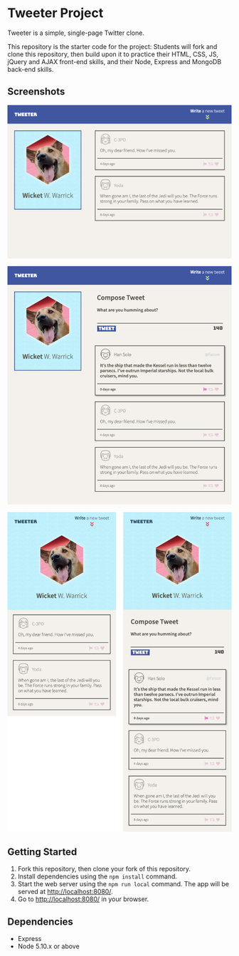 # Tweeter Project

Tweeter is a simple, single-page Twitter clone.

This repository is the starter code for the project: Students will fork and clone this repository, then build upon it to practice their HTML, CSS, JS, jQuery and AJAX front-end skills, and their Node, Express and MongoDB back-end skills.

## Screenshots

!["Desktop: main tweet page with tweets"](https://github.com/yasu71/tweeter/blob/master/docs/tweet-box_desktop1.png?raw=true)

!["Desktop: tweet compose box with a new tweet"](https://github.com/yasu71/tweeter/blob/master/docs/tweet-box_desktop2.png?raw=true)

!["Mobile: main tweet page with tweets (left), tweet compose box with a new tweet (right)"](https://github.com/yasu71/tweeter/blob/master/docs/tweet-box_monile.png?raw=true)

## Getting Started

1. Fork this repository, then clone your fork of this repository.
2. Install dependencies using the `npm install` command.
3. Start the web server using the `npm run local` command. The app will be served at <http://localhost:8080/>.
4. Go to <http://localhost:8080/> in your browser.

## Dependencies

- Express
- Node 5.10.x or above
